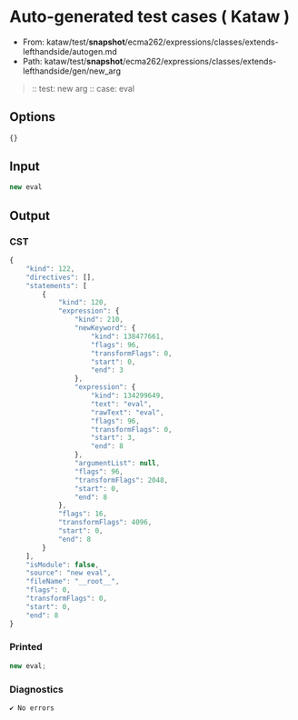 # Auto-generated test cases ( Kataw )
- From: kataw/test/__snapshot__/ecma262/expressions/classes/extends-lefthandside/autogen.md
- Path: kataw/test/__snapshot__/ecma262/expressions/classes/extends-lefthandside/gen/new_arg
> :: test: new arg
> :: case: eval
## Options

`````js
{}
`````
## Input

`````js
new eval
`````
## Output

### CST

```javascript
{
    "kind": 122,
    "directives": [],
    "statements": [
        {
            "kind": 120,
            "expression": {
                "kind": 210,
                "newKeyword": {
                    "kind": 138477661,
                    "flags": 96,
                    "transformFlags": 0,
                    "start": 0,
                    "end": 3
                },
                "expression": {
                    "kind": 134299649,
                    "text": "eval",
                    "rawText": "eval",
                    "flags": 96,
                    "transformFlags": 0,
                    "start": 3,
                    "end": 8
                },
                "argumentList": null,
                "flags": 96,
                "transformFlags": 2048,
                "start": 0,
                "end": 8
            },
            "flags": 16,
            "transformFlags": 4096,
            "start": 0,
            "end": 8
        }
    ],
    "isModule": false,
    "source": "new eval",
    "fileName": "__root__",
    "flags": 0,
    "transformFlags": 0,
    "start": 0,
    "end": 8
}
```

### Printed

```javascript
new eval;
```

### Diagnostics

```javascript
✔ No errors
```

